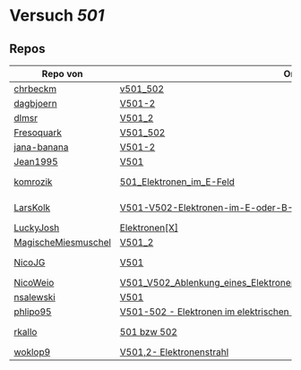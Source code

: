 # Versuch *501*

## Repos

|                     Repo von                     |                                                                                                      Ordner                                                                                                       |                                                                                                                                                                          PDFs                                                                                                                                                                           |
|--------------------------------------------------|-------------------------------------------------------------------------------------------------------------------------------------------------------------------------------------------------------------------|---------------------------------------------------------------------------------------------------------------------------------------------------------------------------------------------------------------------------------------------------------------------------------------------------------------------------------------------------------|
|[chrbeckm](../repo/chrbeckm)                      |[v501_502](https://github.com/chrbeckm/anfaenger-praktikum/tree/master/v501_502)                                                                                                                                   |–                                                                                                                                                                                                                                                                                                                                                        |
|[dagbjoern](../repo/dagbjoern)                    |[V501-2](https://github.com/dagbjoern/AP-Physik/tree/master/V501-2)                                                                                                                                                |–                                                                                                                                                                                                                                                                                                                                                        |
|[dlmsr](../repo/dlmsr)                            |[V501_2](https://github.com/dlmsr/praktikum/tree/master/V501_2)                                                                                                                                                    |–                                                                                                                                                                                                                                                                                                                                                        |
|[Fresoquark](../repo/Fresoquark)                  |[V501_502](https://github.com/Fresoquark/Anfaengerpraktikum/tree/master/V501_502)                                                                                                                                  |–                                                                                                                                                                                                                                                                                                                                                        |
|[jana-banana](../repo/jana-banana)                |[V501-2](https://github.com/jana-banana/AP-2020/tree/main/we%20did%20that/V501-2)                                                                                                                                  |–                                                                                                                                                                                                                                                                                                                                                        |
|[Jean1995](../repo/Jean1995)                      |[V501](https://github.com/Jean1995/Praktikum/tree/master/V501)                                                                                                                                                     |[V501.pdf](https://docs.google.com/viewer?url=https://raw.githubusercontent.com/Jean1995/Praktikum/master/Protokolle_Fertig/V501.pdf)                                                                                                                                                                                                                    |
|[komrozik](../repo/komrozik)                      |[501_Elektronen_im_E-Feld](https://github.com/komrozik/AP2019/tree/master/501_Elektronen_im_E-Feld)                                                                                                                |[V501.pdf](https://docs.google.com/viewer?url=https://raw.githubusercontent.com/komrozik/AP2019/master/501_Elektronen_im_E-Feld/V501.pdf)<br/>[V501_kebekus_Mrozik.pdf](https://docs.google.com/viewer?url=https://raw.githubusercontent.com/komrozik/AP2019/master/501_Elektronen_im_E-Feld/V501_kebekus_Mrozik.pdf)                                    |
|[LarsKolk](../repo/LarsKolk)                      |[V501-V502-Elektronen-im-E-oder-B-Feld](https://github.com/LarsKolk/Anfaengerpraktikum/tree/master/V501-V502-Elektronen-im-E-oder-B-Feld)                                                                          |[main2.pdf](https://docs.google.com/viewer?url=https://raw.githubusercontent.com/LarsKolk/Anfaengerpraktikum/master/V501-V502-Elektronen-im-E-oder-B-Feld/main2.pdf)<br/>[V501+2_alt.pdf](https://docs.google.com/viewer?url=https://raw.githubusercontent.com/LarsKolk/Anfaengerpraktikum/master/V501-V502-Elektronen-im-E-oder-B-Feld/V501%2B2_alt.pdf)|
|[LuckyJosh](../repo/LuckyJosh)                    |[Elektronen[X]](https://github.com/LuckyJosh/APPhysik/tree/master/Elektronen%5BX%5D)                                                                                                                               |–                                                                                                                                                                                                                                                                                                                                                        |
|[MagischeMiesmuschel](../repo/MagischeMiesmuschel)|[V501_2](https://github.com/MagischeMiesmuschel/AnfaengerPraktikum/tree/master/V501_2)                                                                                                                             |–                                                                                                                                                                                                                                                                                                                                                        |
|[NicoJG](../repo/NicoJG)                          |[V501](https://github.com/NicoJG/Anfaengerpraktikum/tree/master/V501)                                                                                                                                              |[Abgabe.pdf](https://docs.google.com/viewer?url=https://raw.githubusercontent.com/NicoJG/Anfaengerpraktikum/master/V501/Abgabe.pdf)<br/>[V501_Feedback.pdf](https://docs.google.com/viewer?url=https://raw.githubusercontent.com/NicoJG/Anfaengerpraktikum/master/V501/V501_Feedback.pdf)                                                                |
|[NicoWeio](../repo/NicoWeio)                      |[V501_V502_Ablenkung_eines_Elektronenstrahls_im_elektrischen∕magnetischen_Feld](https://github.com/NicoWeio/AP/tree/gh-pages/V501_V502_Ablenkung_eines_Elektronenstrahls_im_elektrischen%E2%88%95magnetischen_Feld)|[main.pdf](https://docs.google.com/viewer?url=https://raw.githubusercontent.com/NicoWeio/AP/gh-pages/V501_V502_Ablenkung_eines_Elektronenstrahls_im_elektrischen%E2%88%95magnetischen_Feld/build/main.pdf)                                                                                                                                               |
|[nsalewski](../repo/nsalewski)                    |[V501](https://github.com/nsalewski/laboratory/tree/master/V501)                                                                                                                                                   |–                                                                                                                                                                                                                                                                                                                                                        |
|[phlipo95](../repo/phlipo95)                      |[V501-502 - Elektronen im elektrischen und magnetischen Feld](https://github.com/phlipo95/AP-Praktikum/tree/master/V501-502%20-%20Elektronen%20im%20elektrischen%20und%20magnetischen%20Feld)                      |–                                                                                                                                                                                                                                                                                                                                                        |
|[rkallo](../repo/rkallo)                          |[501 bzw 502](https://github.com/rkallo/APWS1718/tree/master/501%20bzw%20502)                                                                                                                                      |[main.pdf](https://docs.google.com/viewer?url=https://raw.githubusercontent.com/rkallo/APWS1718/master/501%20bzw%20502/main.pdf)<br/>[V501.pdf](https://docs.google.com/viewer?url=https://raw.githubusercontent.com/rkallo/APWS1718/master/501%20bzw%20502/V501.pdf)                                                                                    |
|[woklop9](../repo/woklop9)                        |[V501,2- Elektronenstrahl](https://github.com/woklop9/Anfaengerpraktikum/tree/master/V501%2C2-%20Elektronenstrahl)                                                                                                 |–                                                                                                                                                                                                                                                                                                                                                        |
